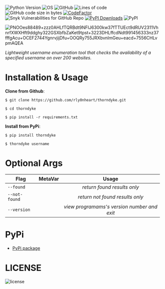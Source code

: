 ![Python Version](https://img.shields.io/badge/python-3.x-blue?style=flat&logo=python)
![OS](https://img.shields.io/badge/OS-GNU%2FLinux-red?style=flat&logo=linux)
![GitHub](https://img.shields.io/github/license/rly0nheart/thorndyke?style=flat&logo=pypi)
![Lines of code](https://img.shields.io/tokei/lines/github/rly0nheart/thorndyke?style=flat&logo=github)
![GitHub code size in bytes](https://img.shields.io/github/languages/code-size/rly0nheart/thorndyke?style=flat&logo=github)
[![CodeFactor](https://www.codefactor.io/repository/github/rly0nheart/thorndyke/badge)](https://www.codefactor.io/repository/github/rly0nheart/thorndyke)
![Snyk Vulnerabilities for GitHub Repo](https://img.shields.io/snyk/vulnerabilities/github/rly0nheart/thorndyke?style=flat&logo=pypi)
[![PyPI Downloads](https://pepy.tech/badge/thorndyke)](https://pepy.tech/project/thorndyke)
![PyPI](https://img.shields.io/pypi/v/thorndyke?style=flat&logo=pypi)

![PNOOes88489+zzz0AHLfTQRBdt9NFIJ6300kw37fTTUEct9dRUV2311VhnrfXWXHft9ddghy322GSXbfbZaKet9tpst+3223DHLffcdNdt991456333nz37fffgAcu+OCEF2744YgnrvjijDfu+OOQRy755JRXbvnlmGeu+eacd+7556CHLvpmAQEA](https://user-images.githubusercontent.com/74001397/150145851-e178fd7a-d7f1-4a9d-920a-f63846808410.gif)



*Lightweight username enumeration tool that checks the availability of a specified username on over 200 websites.*

# Installation & Usage
**Clone from Github**:
```
$ git clone https://github.com/rly0nheart/thorndyke.git
```

```
$ cd thorndyke
```

```
$ pip install -r requirements.txt
```

**Install from PyPi**:


```
$ pip install thorndyke
```

```
$ thorndyke username
```

# Optional Args
| Flag |MetaVar|Usage|
| ------------- |:----------------------:|:---------:|
| <code>--found</code>  |    |  *return found results only*  |
| <code>--not-found</code>  |    |  *return not found results only*  |
| <code>--version</code>  |    |  *view programams's version number and exit*  |

# PyPi
* [PyPi package](https://pypi.org/project/thorndyke)


# LICENSE
![license](https://user-images.githubusercontent.com/74001397/137917929-2f2cdb0c-4d1d-4e4b-9f0d-e01589e027b5.png)
